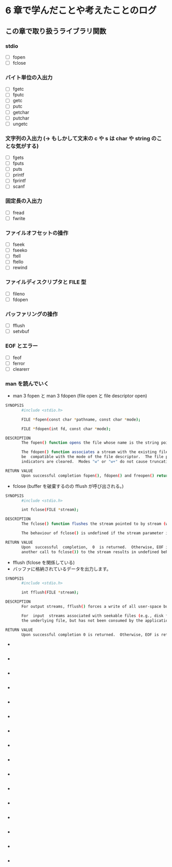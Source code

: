 # 6 章で学んだことや考えたことのログ

## この章で取り扱うライブラリ関数

### stdio
- [ ] fopen
- [ ] fclose

### バイト単位の入出力
- [ ] fgetc
- [ ] fputc
- [ ] getc
- [ ] putc
- [ ] getchar
- [ ] putchar
- [ ] ungetc

### 文字列の入出力 (-> もしかして文末の c や s は char や string のことな気がする)
- [ ] fgets
- [ ] fputs
- [ ] puts
- [ ] printf
- [ ] fprintf
- [ ] scanf

### 固定長の入出力 
- [ ] fread
- [ ] fwrite

### ファイルオフセットの操作
- [ ] fseek
- [ ] fseeko
- [ ] ftell
- [ ] ftello
- [ ] rewind

### ファイルディスクリプタと FILE 型
- [ ] fileno
- [ ] fdopen

### バッファリングの操作
- [ ] fflush
- [ ] setvbuf

### EOF とエラー
- [ ] feof
- [ ] ferror
- [ ] clearerr

### man を読んでいく

- man 3 fopen と man 3 fdopen (file open と file descriptor open)

```bash
SYNOPSIS
       #include <stdio.h>

       FILE *fopen(const char *pathname, const char *mode);

       FILE *fdopen(int fd, const char *mode);

DESCRIPTION
       The fopen() function opens the file whose name is the string pointed to by pathname and associates a stream with it.

       The fdopen() function associates a stream with the existing file descriptor, fd.  The mode of the stream (one of the values "r", "r+", "w", "w+", "a", "a+") must
       be  compatible with the mode of the file descriptor.  The file position indicator of the new stream is set to that belonging to fd, and the error and end-of-file
       indicators are cleared.  Modes "w" or "w+" do not cause truncation of the file.  The file descriptor is not dup ed, and will be closed when the stream created by dopen() is closed.  The result of applying fdopen() to a shared memory object is undefined.

RETURN VALUE
       Upon successful completion fopen(), fdopen() and freopen() return a FILE pointer.  Otherwise, NULL is returned and errno is set to indicate the error.
```

- fclose (buffer を破棄するのの fflush が呼び出される。)

```bash
SYNOPSIS
       #include <stdio.h>

       int fclose(FILE *stream);

DESCRIPTION
       The fclose() function flushes the stream pointed to by stream (writing any buffered output data using fflush(3)) and closes the underlying file descriptor.

       The behaviour of fclose() is undefined if the stream parameter is an illegal pointer, or is a descriptor already passed to a previous invocation of fclose().

RETURN VALUE
       Upon  successful  completion,  0  is returned.  Otherwise, EOF is returned and errno is set to indicate the error.  In either case, any further access (including
       another call to fclose()) to the stream results in undefined behavior.
```

- fflush (fclose を関係している)
- バッファに格納されているデータを出力します。

```bash
SYNOPSIS
       #include <stdio.h>

       int fflush(FILE *stream);

DESCRIPTION
       For output streams, fflush() forces a write of all user-space buffered data for the given output or update stream via the streams underlying write function.

       For  input  streams associated with seekable files (e.g., disk files, but not pipes or terminals), fflush() discards any buffered data that has been fetched from
       the underlying file, but has not been consumed by the application.

RETURN VALUE
       Upon successful completion 0 is returned.  Otherwise, EOF is returned and errno is set to indicate the error.
```

- 

```bash
```

- 

```bash
```

- 

```bash
```

- 

```bash
```

- 

```bash
```

- 

```bash
```

- 

```bash
```

- 

```bash
```

- 

```bash
```

- 

```bash
```

- 

```bash
```

- 

```bash
```

- 

```bash
```

- 

```bash
```

- 

```bash
```

- 

```bash
```
